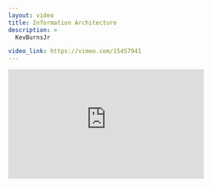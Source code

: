 ```yaml
---
layout: video
title: Information Architecture
description: >
  KevBurnsJr

video_link: https://vimeo.com/15457941
---
```

<iframe src="https://player.vimeo.com/video/15457941?title=0&byline=0&portrait=0&badge=0&autopause=0&player_id=0" width="400" height="224" frameborder="0" title="Information Architecture" webkitallowfullscreen mozallowfullscreen allowfullscreen></iframe>
